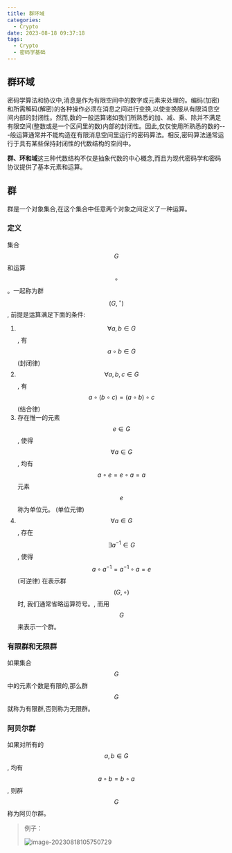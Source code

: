 ```yaml
---
title: 群环域
categories:
  - Crypto
date: 2023-08-18 09:37:18
tags:	
  - Crypto
  - 密码学基础
---
```


## 群环域

密码学算法和协议中,消息是作为有限空间中的数字或元素来处理的。编码(加密)和所需解码(解密)的各种操作必须在消息之间进行变换,以使变换服从有限消息空间内部的封闭性。然而,数的一般运算诸如我们所熟悉的加、减、乘、除并不满足有限空间(整数或是一个区间里的数)内部的封闭性。因此,仅仅使用所熟悉的数的---般运算通常并不能构造在有限消息空间里运行的密码算法。相反,密码算法通常运行于具有某些保持封闭性的代数结构的空间中。

**群、环和域**这三种代数结构不仅是抽象代数的中心概念,而且为现代密码学和密码协议提供了基本元素和运算。

<!--more-->

## 群

群是一个对象集合,在这个集合中任意两个对象之间定义了一种运算。

### 定义

集合$$  G  $$和运算$$\circ$$。一起称为群  $$\left(G,{ }^{\circ}\right)$$, 前提是运算满足下面的条件:
1.  $$\forall a, b \in G$$, 有 $$a \circ b \in G$$                                                                  (封闭律)
2.  $$\forall a, b, c \in G$$ , 有 $$a \circ(b \circ c)=(a \circ b) \circ c$$                                     (结合律)
3.  存在惟一的元素  $$e \in G $$, 使得$$ \forall a \in G $$, 均有$$a \circ e=e \circ a=a$$
    元素$$e  $$称为单位元。                                                                           (单位元律) 
4.  $$\forall a \in G $$, 存在$$  \exists a^{-1} \in G$$ , 使得$$a \circ a^{-1}=a^{-1} \circ a=e$$               (可逆律)
在表示群 $$ (G, \circ)  $$时, 我们通常省略运算符号。, 而用$$  G  $$来表示一个群。

### 有限群和无限群

如果集合$$G$$中的元素个数是有限的,那么群$$G$$就称为有限群,否则称为无限群。

### 阿贝尔群

如果对所有的$$a, b \in G $$, 均有 $$ a \circ b=b \circ a$$, 则群$$G$$称为阿贝尔群。

> 例子：
>
> ![image-20230818105750729](D:\Documents\Desktop\WOW\blog\testBlog\source\_posts\Crypto\群环域.assets\image-20230818105750729.png)
